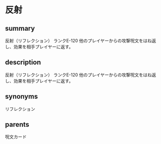 # 反射

## summary
反射（リフレクション）
ランクE-120
他のプレイヤーからの攻撃呪文をはね返し、効果を相手プレイヤーに返す。
## description
反射（リフレクション）
ランクE-120
他のプレイヤーからの攻撃呪文をはね返し、効果を相手プレイヤーに返す。
## synonyms
リフレクション
## parents
呪文カード
